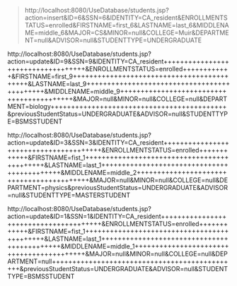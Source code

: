 >http://localhost:8080/UseDatabase/students.jsp?action=insert&ID=6&SSN=6&IDENTITY=CA_resident&ENROLLMENTSTATUS=enrolled&FIRSTNAME=first_6&LASTNAME=last_6&MIDDLENAME=middle_6&MAJOR=CS&MINOR=null&COLLEGE=Muir&DEPARTMENT=null&ADVISOR=null&STUDENTTYPE=UNDERGRADUATE

http://localhost:8080/UseDatabase/students.jsp?action=update&ID=9&SSN=9&IDENTITY=CA_resident+++++++++++++++++++++++++++++++++++&ENROLLMENTSTATUS=enrolled++++++++++++&FIRSTNAME=first_9+++++++++++++++++++++++++++++++++++++++++++&LASTNAME=last_9++++++++++++++++++++++++++++++++++++++++++++&MIDDLENAME=middle_9++++++++++++++++++++++++++++++++++++++++++&MAJOR=null&MINOR=null&COLLEGE=null&DEPARTMENT=biology+++++++++++++++++++++++++++++++++++++++++++&previousStudentStatus=UNDERGRADUATE&ADVISOR=null&STUDENTTYPE=BSMSSTUDENT

http://localhost:8080/UseDatabase/students.jsp?action=update&ID=3&SSN=3&IDENTITY=CA_resident+++++++++++++++++++++++++++++++++++++++&ENROLLMENTSTATUS=enrolled++++++++++++&FIRSTNAME=fist_1++++++++++++++++++++++++++++++++++++++++++++&LASTNAME=last_1++++++++++++++++++++++++++++++++++++++++++++&MIDDLENAME=middle_2++++++++++++++++++++++++++++++++++++++++++&MAJOR=null&MINOR=null&COLLEGE=null&DEPARTMENT=physics&previousStudentStatus=UNDERGRADUATE&ADVISOR=null&STUDENTTYPE=MASTERSTUDENT

http://localhost:8080/UseDatabase/students.jsp?action=update&ID=1&SSN=1&IDENTITY=CA_resident+++++++++++++++++++++++++++++++++++++++&ENROLLMENTSTATUS=enrolled++++++++++++&FIRSTNAME=fist_1++++++++++++++++++++++++++++++++++++++++++++&LASTNAME=last_1++++++++++++++++++++++++++++++++++++++++++++&MIDDLENAME=middle_1++++++++++++++++++++++++++++++++++++++++++&MAJOR=null&MINOR=null&COLLEGE=null&DEPARTMENT=null++++++++++++++++++++++++++++++++++++++++++++++&previousStudentStatus=UNDERGRADUATE&ADVISOR=null&STUDENTTYPE=BSMSSTUDENT